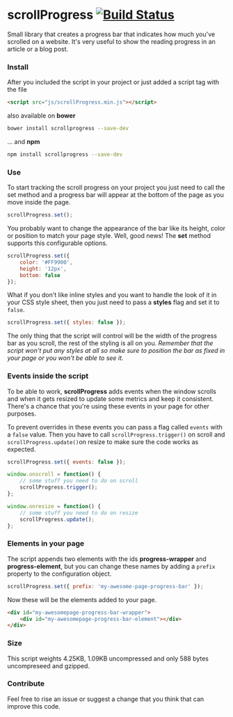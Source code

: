 # scrollProgress [![Build Status](https://travis-ci.org/jeremenichelli/scrollProgress.svg)](https://travis-ci.org/jeremenichelli/scrollProgress)

Small library that creates a progress bar that indicates how much you've scrolled on a website. It's very useful to show the reading progress in an article or a blog post.

### Install

After you included the script in your project or just added a script tag with the file

```html
<script src="js/scrollProgress.min.js"></script>
```

also available on **bower**

```bash
bower install scrollprogress --save-dev
```

... and **npm**

```bash
npm install scrollprogress --save-dev
```


### Use

To start tracking the scroll progress on your project you just need to call the set method and a progress bar will appear at the bottom of the page as you move inside the page.

```js
scrollProgress.set();
```

You probably want to change the appearance of the bar like its height, color or position to match your page style. Well, good news! The **set** method supports this configurable options.

```js
scrollProgress.set({
    color: '#FF9900',
    height: '12px',
    bottom: false
});
```

What if you don't like inline styles and you want to handle the look of it in your CSS style sheet, then you just need to pass a **styles** flag and set it to ```false```.

```js
scrollProgress.set({ styles: false });
```

The only thing that the script will control will be the width of the progress bar as you scroll, the rest of the styling is all on you. _Remember that the script won't put any styles at all so make sure to position the bar as fixed in your page or you won't be able to see it._


### Events inside the script

To be able to work, **scrollProgress** adds events when the window scrolls and when it gets resized to update some metrics and keep it consistent. There's a chance that you're using these events in your page for other purposes.

To prevent overrides in these events you can pass a flag called ```events``` with a ```false``` value. Then you have to call ```scrollProgress.trigger()``` on scroll and ```scrollProgress.update()```on resize to make sure the code works as expected.

```js
scrollProgress.set({ events: false });

window.onscroll = function() {
    // some stuff you need to do on scroll
    scrollProgress.trigger();  
};

window.onresize = function() {
    // some stuff you need to do on resize
    scrollProgress.update();  
};
```

### Elements in your page

The script appends two elements with the ids **progress-wrapper** and **progress-element**, but you can change these names by adding a ```prefix``` property to the configuration object.

```js
scrollProgress.set({ prefix: 'my-awesome-page-progress-bar' });
```

Now these will be the elements added to your page.

```html
<div id="my-awesomepage-progress-bar-wrapper">
    <div id="my-awesomepage-progress-bar-element"></div>
</div>
```

### Size

This script weights 4.25KB, 1.09KB uncompressed and only 588 bytes uncompreseed and gzipped.

### Contribute

Feel free to rise an issue or suggest a change that you think that can improve this code.

